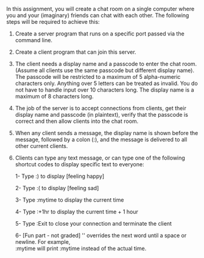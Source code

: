 In this assignment, you will create a chat room on a single computer where you and your (imaginary) friends can chat with each other. The following steps will be required to achieve this:

1) Create a server program that runs on a specific port passed via the command line.  

2) Create a client program that can join this server.  

3) The client needs a display name and a passcode to enter the chat room. (Assume all clients use the same passcode but different display name). The passcode will be restricted to a maximum of 5 alpha-numeric characters only. Anything over 5 letters can be treated as invalid. You do not have to handle input over 10 characters long. The display name is a maximum of 8 characters long.  

4) The job of the server is to accept connections from clients, get their display name and passcode (in plaintext), verify that the passcode is correct and then allow clients into the chat room.  

5) When any client sends a message, the display name is shown before the message, followed by a colon (:), and the message is delivered to all other current clients.   

6) Clients can type any text message, or can type one of the following shortcut codes to display specific text to everyone:   

    1- Type :) to display [feeling happy]  
    
    2- Type :( to display [feeling sad]  
    
    3- Type :mytime to display the current time  
    
    4- Type :+1hr to display the current time + 1 hour  
    
    5- Type :Exit to close your connection and terminate the client  
    
    6- [Fun part - not graded] '\' overrides the next word until a space or newline. For example,       
        \:mytime   will print :mytime instead of the actual time.  
        

